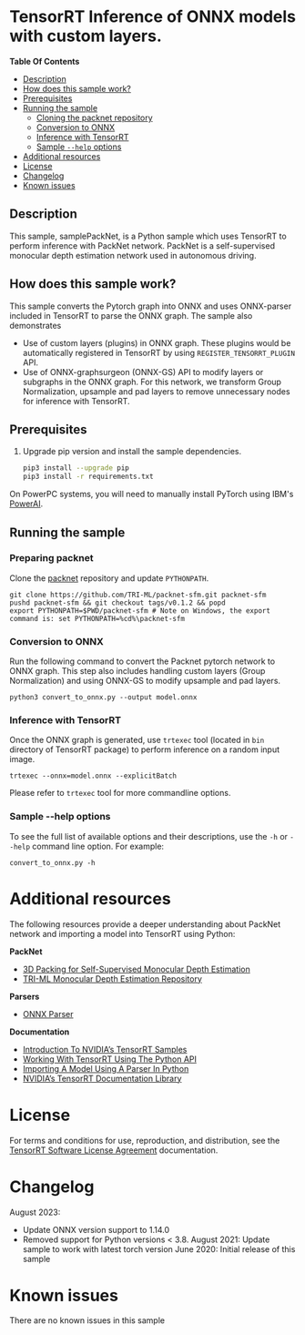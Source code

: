 # TensorRT Inference of ONNX models with custom layers.

**Table Of Contents**
- [Description](#description)
- [How does this sample work?](#how-does-this-sample-work)
- [Prerequisites](#prerequisites)
- [Running the sample](#running-the-sample)
    * [Cloning the packnet repository](#cloning-the-packnet-repository)
    * [Conversion to ONNX](#conversion-to-onnx)
    * [Inference with TensorRT](#inference-with-tensorrt)
	* [Sample `--help` options](#sample-help-options)
- [Additional resources](#additional-resources)
- [License](#license)
- [Changelog](#changelog)
- [Known issues](#known-issues)

## Description

This sample, samplePackNet, is a Python sample which uses TensorRT to perform inference with PackNet network. PackNet is a self-supervised monocular depth estimation network used in autonomous driving.


## How does this sample work?

This sample converts the Pytorch graph into ONNX and uses ONNX-parser included in TensorRT to parse the ONNX graph. The sample also demonstrates

* Use of custom layers (plugins) in ONNX graph. These plugins would be automatically registered in TensorRT by using `REGISTER_TENSORRT_PLUGIN` API.
* Use of ONNX-graphsurgeon (ONNX-GS) API to modify layers or subgraphs in the ONNX graph. For this network, we transform Group Normalization, upsample and pad layers to remove unnecessary
  nodes for inference with TensorRT.


## Prerequisites

1. Upgrade pip version and install the sample dependencies.
    ```bash
    pip3 install --upgrade pip
    pip3 install -r requirements.txt
    ```

On PowerPC systems, you will need to manually install PyTorch using IBM's [PowerAI](https://www.ibm.com/support/knowledgecenter/SS5SF7_1.6.0/navigation/pai_install.htm).


## Running the sample

### Preparing packnet

Clone the [packnet](https://github.com/TRI-ML/packnet-sfm) repository and update `PYTHONPATH`.

```
git clone https://github.com/TRI-ML/packnet-sfm.git packnet-sfm
pushd packnet-sfm && git checkout tags/v0.1.2 && popd
export PYTHONPATH=$PWD/packnet-sfm # Note on Windows, the export command is: set PYTHONPATH=%cd%\packnet-sfm
```

### Conversion to ONNX
Run the following command to convert the Packnet pytorch network to ONNX graph. This step also includes handling custom layers (Group Normalization) and using ONNX-GS to modify upsample and pad layers.

```
python3 convert_to_onnx.py --output model.onnx
```

### Inference with TensorRT

Once the ONNX graph is generated, use `trtexec` tool (located in `bin` directory of TensorRT package) to perform inference on a random input image.

```
trtexec --onnx=model.onnx --explicitBatch
```

Please refer to `trtexec` tool for more commandline options.

### Sample --help options

To see the full list of available options and their descriptions, use the `-h` or `--help` command line option. For example:
```
convert_to_onnx.py -h
```

# Additional resources

The following resources provide a deeper understanding about PackNet network and importing a model into TensorRT using Python:

**PackNet**
- [3D Packing for Self-Supervised Monocular Depth Estimation](https://arxiv.org/pdf/1905.02693.pdf)
- [TRI-ML Monocular Depth Estimation Repository](https://github.com/TRI-ML/packnet-sfm)

**Parsers**
- [ONNX Parser](https://docs.nvidia.com/deeplearning/sdk/tensorrt-api/python_api/parsers/Onnx/pyOnnx.html)

**Documentation**
- [Introduction To NVIDIA’s TensorRT Samples](https://docs.nvidia.com/deeplearning/sdk/tensorrt-sample-support-guide/index.html#samples)
- [Working With TensorRT Using The Python API](https://docs.nvidia.com/deeplearning/sdk/tensorrt-developer-guide/index.html#python_topics)
- [Importing A Model Using A Parser In Python](https://docs.nvidia.com/deeplearning/sdk/tensorrt-developer-guide/index.html#import_model_python)
- [NVIDIA’s TensorRT Documentation Library](https://docs.nvidia.com/deeplearning/sdk/tensorrt-archived/index.html)

# License

For terms and conditions for use, reproduction, and distribution, see the [TensorRT Software License Agreement](https://docs.nvidia.com/deeplearning/sdk/tensorrt-sla/index.html) documentation.

# Changelog

August 2023: 
  - Update ONNX version support to 1.14.0
  - Removed support for Python versions < 3.8.
August 2021: Update sample to work with latest torch version
June 2020: Initial release of this sample

# Known issues

There are no known issues in this sample
